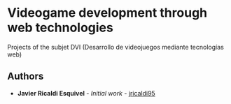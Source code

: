 # Videogame development through web technologies

Projects of the subjet DVI (Desarrollo de videojuegos mediante tecnologías web)

## Authors

* **Javier Ricaldi Esquivel** - *Initial work* - [jricaldi95](https://github.com/jricaldi95)
